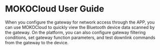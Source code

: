 # MOKOCloud User Guide

	
When you configure the gateway for network access through the APP, you can use MOKOCloud to quickly view the Bluetooth device data scanned by the gateway. On the platform, you can also configure gateway filtering conditions, set gateway function parameters, and test downlink commands from the gateway to the device.